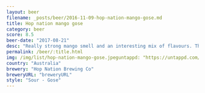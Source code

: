 ```yaml
---
layout: beer
filename: _posts/beer/2016-11-09-hop-nation-mango-gose.md
title: Hop nation mango gose
category: beer
score: 8.5
beer-date: "2017-08-21"
desc: "Really strong mango smell and an interesting mix of flavours. The mango doesn’t come through as much in the taste as the mild sourness covers it up. Very easy drinking regardless and gets better as it goes down"
permalink: /beer/:title.html
img: /img/list/hop-nation-mango-gose.jpeguntappd: "https://untappd.com/b/hop-nation-brewing-co-the-punch---mango-gose/1842514"
country: "Australia"
brewery: "Hop Nation Brewing Co"
breweryURL: "breweryURL"
style: "Sour - Gose"
---
```


